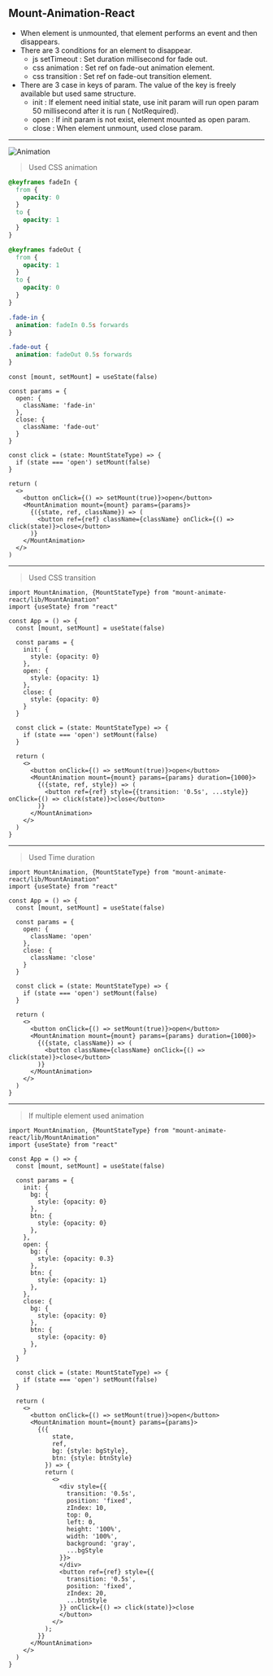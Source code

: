 ## Mount-Animation-React

* When element is unmounted, that element performs an event and then disappears.
* There are 3 conditions for an element to disappear.
    * js setTimeout : Set duration millisecond for fade out.
    * css animation : Set ref on fade-out animation element.
    * css transition : Set ref on fade-out transition element.
* There are 3 case in keys of param. The value of the key is freely available but used same structure.
    * init : If element need initial state, use init param will run open param 50 millisecond after it is run (
      NotRequired).
    * open : If init param is not exist, element mounted as open param.
    * close : When element unmount, used close param.

****

![Animation](https://github.com/user-attachments/assets/a20dba6f-9c5c-480d-8ed9-565021d31191)

> Used CSS animation

```css
@keyframes fadeIn {
  from {
    opacity: 0
  }
  to {
    opacity: 1
  }
}

@keyframes fadeOut {
  from {
    opacity: 1
  }
  to {
    opacity: 0
  }
}

.fade-in {
  animation: fadeIn 0.5s forwards
}

.fade-out {
  animation: fadeOut 0.5s forwards
}
```

```tsx
const [mount, setMount] = useState(false)

const params = {
  open: {
    className: 'fade-in'
  },
  close: {
    className: 'fade-out'
  }
}

const click = (state: MountStateType) => {
  if (state === 'open') setMount(false)
}

return (
  <>
    <button onClick={() => setMount(true)}>open</button>
    <MountAnimation mount={mount} params={params}>
      {({state, ref, className}) => (
        <button ref={ref} className={className} onClick={() => click(state)}>close</button>
      )}
    </MountAnimation>
  </>
)
```

****

> Used CSS transition

```tsx
import MountAnimation, {MountStateType} from "mount-animate-react/lib/MountAnimation"
import {useState} from "react"

const App = () => {
  const [mount, setMount] = useState(false)

  const params = {
    init: {
      style: {opacity: 0}
    },
    open: {
      style: {opacity: 1}
    },
    close: {
      style: {opacity: 0}
    }
  }

  const click = (state: MountStateType) => {
    if (state === 'open') setMount(false)
  }

  return (
    <>
      <button onClick={() => setMount(true)}>open</button>
      <MountAnimation mount={mount} params={params} duration={1000}>
        {({state, ref, style}) => (
          <button ref={ref} style={{transition: '0.5s', ...style}} onClick={() => click(state)}>close</button>
        )}
      </MountAnimation>
    </>
  )
}
```

****

> Used Time duration

```tsx
import MountAnimation, {MountStateType} from "mount-animate-react/lib/MountAnimation"
import {useState} from "react"

const App = () => {
  const [mount, setMount] = useState(false)

  const params = {
    open: {
      className: 'open'
    },
    close: {
      className: 'close'
    }
  }

  const click = (state: MountStateType) => {
    if (state === 'open') setMount(false)
  }

  return (
    <>
      <button onClick={() => setMount(true)}>open</button>
      <MountAnimation mount={mount} params={params} duration={1000}>
        {({state, className}) => (
          <button className={className} onClick={() => click(state)}>close</button>
        )}
      </MountAnimation>
    </>
  )
}
```

****

> If multiple element used animation

```tsx
import MountAnimation, {MountStateType} from "mount-animate-react/lib/MountAnimation"
import {useState} from "react"

const App = () => {
  const [mount, setMount] = useState(false)

  const params = {
    init: {
      bg: {
        style: {opacity: 0}
      },
      btn: {
        style: {opacity: 0}
      },
    },
    open: {
      bg: {
        style: {opacity: 0.3}
      },
      btn: {
        style: {opacity: 1}
      },
    },
    close: {
      bg: {
        style: {opacity: 0}
      },
      btn: {
        style: {opacity: 0}
      },
    }
  }

  const click = (state: MountStateType) => {
    if (state === 'open') setMount(false)
  }

  return (
    <>
      <button onClick={() => setMount(true)}>open</button>
      <MountAnimation mount={mount} params={params}>
        {({
            state,
            ref,
            bg: {style: bgStyle},
            btn: {style: btnStyle}
          }) => {
          return (
            <>
              <div style={{
                transition: '0.5s',
                position: 'fixed',
                zIndex: 10,
                top: 0,
                left: 0,
                height: '100%',
                width: '100%',
                background: 'gray',
                ...bgStyle
              }}>
              </div>
              <button ref={ref} style={{
                transition: '0.5s',
                position: 'fixed',
                zIndex: 20,
                ...btnStyle
              }} onClick={() => click(state)}>close
              </button>
            </>
          );
        }}
      </MountAnimation>
    </>
  )
}
```